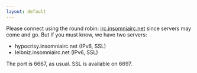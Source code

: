 ```yaml
---
layout: default
---
```


Please connect using the round robin: [irc.insomniairc.net][irc] since servers
may come and go. But if you must know, we have two servers:

* hypocrisy.insomniairc.net (IPv6, SSL)
* leibniz.insomniairc.net (IPv6, SSL)

The port is 6667, as usual. SSL is available on 6697.

[irc]: irc://irc.insomniairc.net:6667
